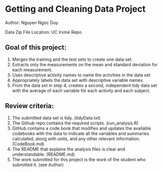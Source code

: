 # Getting and Cleaning Data Project

Author: Nguyen Ngoc Duy

Data Zip File Location: UC Irvine Repo

## Goal of this project:

1. Merges the training and the test sets to create one data set.
2. Extracts only the measurements on the mean and standard deviation for each measurement. 
3. Uses descriptive activity names to name the activities in the data set
4. Appropriately labels the data set with descriptive variable names. 
5. From the data set in step 4, creates a second, independent tidy data set with the average of each variable for each activity and each subject.

## Review criteria:

1. The submitted data set is tidy. (tidyData.txt)
2. The Github repo contains the required scripts. (run_analysis.R)
3. GitHub contains a code book that modifies and updates the available codebooks with the data to indicate all the variables and summaries calculated, along with units, and any other relevant information. (CodeBook.md)
4. The README that explains the analysis files is clear and understandable. (README.md)
5. The work submitted for this project is the work of the student who submitted it. (see Author)
